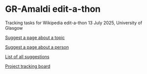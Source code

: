 # GR-Amaldi edit-a-thon

Tracking tasks for Wikipedia edit-a-thon 13 July 2025, University of Glasgow

[Suggest a page about a topic](https://github.com/cplb/edit-a-thon/issues/new?assignees=&labels=&projects=&template=topic-page-template.md&title=%5BPAGE%5D+Topic)

[Suggest a page about a person](https://github.com/cplb/edit-a-thon/issues/new?assignees=&labels=&projects=&template=biography-template.md&title=%5BBIO%5D+First-name+Last-name)

[List of all suggestions](https://github.com/cplb/edit-a-thon/issues)

[Project tracking board](https://github.com/users/cplb/projects/1)

